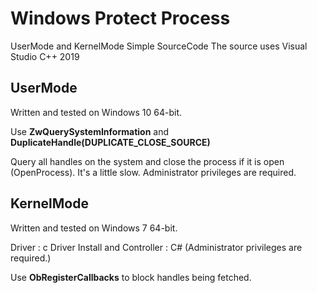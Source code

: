 # Windows Protect Process

UserMode and KernelMode Simple SourceCode
The source uses Visual Studio C++ 2019

## UserMode 
Written and tested on Windows 10 64-bit.

Use **ZwQuerySystemInformation** and **DuplicateHandle(DUPLICATE_CLOSE_SOURCE)**

Query all handles on the system and close the process if it is open (OpenProcess).
It's a little slow.
Administrator privileges are required.


## KernelMode
Written and tested on Windows 7 64-bit.


Driver : c
Driver Install and Controller : C# (Administrator privileges are required.)

Use **ObRegisterCallbacks** to block handles being fetched.

